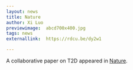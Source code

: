 ```yaml
---
layout: news
title: Nature
author: Xi Luo
previewimage:  abcd700x400.jpg
tags: news
externallink:  https://rdcu.be/dy2w1 

---
```


A collaborative  paper on T2D appeared in [Nature](https://rdcu.be/dy2w1).